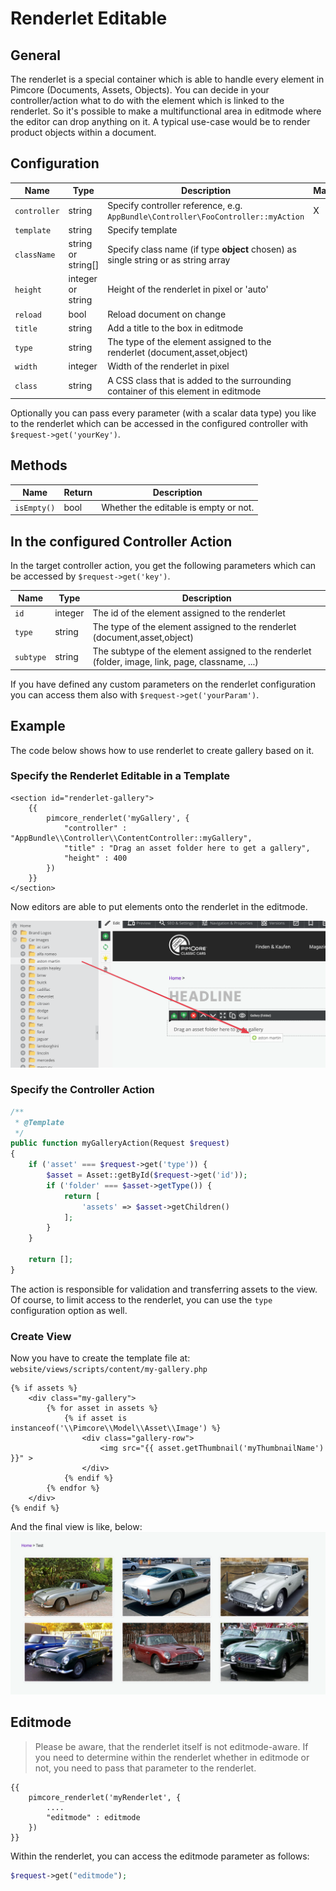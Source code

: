 # Renderlet Editable

## General

The renderlet is a special container which is able to handle every element in Pimcore (Documents, Assets, Objects).
You can decide in your controller/action what to do with the element which is linked to the renderlet.
So it's possible to make a multifunctional area in editmode where the editor can drop anything on it.
A typical use-case would be to render product objects within a document. 

## Configuration

| Name           | Type      | Description                                                                        | Mandatory   |
|----------------|-----------|------------------------------------------------------------------------------------|-------------|
| `controller`   | string    | Specify controller reference, e.g. `AppBundle\Controller\FooController::myAction`  | X           |
| `template`     | string    | Specify template                                                                   |             |
| `className`    | string or string[] | Specify class name (if type **object** chosen) as single string or as string array |    |
| `height`       | integer or string   | Height of the renderlet in pixel or 'auto'                               |             |
| `reload`       | bool      | Reload document on change                                                          |             |
| `title`        | string    | Add a title to the box in editmode                                                 |             |
| `type`         | string    | The type of the element assigned to the renderlet (document,asset,object)          |             |
| `width`        | integer   | Width of the renderlet in pixel                                                    |             |
| `class`        | string    | A CSS class that is added to the surrounding container of this element in editmode |             |

Optionally you can pass every parameter (with a scalar data type) you like to the renderlet which can be accessed in 
the configured controller with `$request->get('yourKey')`.

## Methods

| Name            | Return    | Description                                                 |
|-----------------|-----------|-------------------------------------------------------------|
| `isEmpty()`     | bool      | Whether the editable is empty or not.                       |

## In the configured Controller Action

In the target controller action, you get the following parameters which can be accessed by `$request->get('key')`.

| Name       | Type                   | Description                                                                                      |
|------------|------------------------|--------------------------------------------------------------------------------------------------|
| `id`       | integer                | The id of the element assigned to the renderlet                                                  |
| `type`     | string                 | The type of the element assigned to the renderlet (document,asset,object)                        |
| `subtype`  | string                 | The subtype of the element assigned to the renderlet (folder, image, link, page, classname, ...) |

If you have defined any custom parameters on the renderlet configuration you can access them also with `$request->get('yourParam')`.

## Example

The code below shows how to use renderlet to create gallery based on it. 

### Specify the Renderlet Editable in a Template

```twig
<section id="renderlet-gallery">
    {{
        pimcore_renderlet('myGallery', {
            "controller" : "AppBundle\\Controller\\ContentController::myGallery",
            "title" : "Drag an asset folder here to get a gallery",
            "height" : 400
        })
    }}
</section>
```

Now editors are able to put elements onto the renderlet in the editmode.

![Renderlet gallery - editmode](../../img/editables_renderlet_gallery_example_editmode.png)

### Specify the Controller Action

```php
/**
 * @Template
 */
public function myGalleryAction(Request $request)
{
    if ('asset' === $request->get('type')) {
        $asset = Asset::getById($request->get('id'));
        if ('folder' === $asset->getType()) {
            return [
                'assets' => $asset->getChildren()
            ];
        }
    }

    return [];
}
```

The action is responsible for validation and transferring assets to the view.
Of course, to limit access to the renderlet, you can use the `type` configuration option as well. 

### Create View

Now you have to create the template file at: `website/views/scripts/content/my-gallery.php`

```twig
{% if assets %}
	<div class="my-gallery">
		{% for asset in assets %}
			{% if asset is instanceof('\\Pimcore\\Model\\Asset\\Image') %}
				<div class="gallery-row">
                    <img src="{{ asset.getThumbnail('myThumbnailName') }}" >
				</div>
			{% endif %}
		{% endfor %}
	</div>
{% endif %}
```

And the final view is like, below:
![Rendered renderlet - frontend](../../img/editables_renderlet_rendered_view.png)


## Editmode

> Please be aware, that the renderlet itself is not editmode-aware. If you need to determine within the renderlet whether in editmode or not, you need to pass that parameter to the renderlet.

```twig
{{
	pimcore_renderlet('myRenderlet', {
		....
		"editmode" : editmode
	})
}}
```

Within the renderlet, you can access the editmode parameter as follows:

```php
$request->get("editmode");
```
